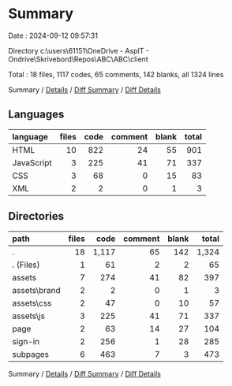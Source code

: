 # Summary

Date : 2024-09-12 09:57:31

Directory c:\\users\\61151\\OneDrive - AspIT - Ondrive\\Skrivebord\\Repos\\ABC\\ABC\\client

Total : 18 files,  1117 codes, 65 comments, 142 blanks, all 1324 lines

Summary / [Details](details.md) / [Diff Summary](diff.md) / [Diff Details](diff-details.md)

## Languages
| language | files | code | comment | blank | total |
| :--- | ---: | ---: | ---: | ---: | ---: |
| HTML | 10 | 822 | 24 | 55 | 901 |
| JavaScript | 3 | 225 | 41 | 71 | 337 |
| CSS | 3 | 68 | 0 | 15 | 83 |
| XML | 2 | 2 | 0 | 1 | 3 |

## Directories
| path | files | code | comment | blank | total |
| :--- | ---: | ---: | ---: | ---: | ---: |
| . | 18 | 1,117 | 65 | 142 | 1,324 |
| . (Files) | 1 | 61 | 2 | 2 | 65 |
| assets | 7 | 274 | 41 | 82 | 397 |
| assets\\brand | 2 | 2 | 0 | 1 | 3 |
| assets\\css | 2 | 47 | 0 | 10 | 57 |
| assets\\js | 3 | 225 | 41 | 71 | 337 |
| page | 2 | 63 | 14 | 27 | 104 |
| sign-in | 2 | 256 | 1 | 28 | 285 |
| subpages | 6 | 463 | 7 | 3 | 473 |

Summary / [Details](details.md) / [Diff Summary](diff.md) / [Diff Details](diff-details.md)